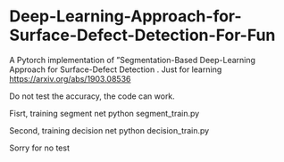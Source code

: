 # Deep-Learning-Approach-for-Surface-Defect-Detection-For-Fun
A Pytorch implementation of ”Segmentation-Based Deep-Learning Approach for Surface-Defect Detection . 
Just for learning
https://arxiv.org/abs/1903.08536

Do not test the accuracy, the code can work.

Fisrt, training segment net
python segment_train.py

Second, training decision net
python decision_train.py

Sorry for no test
